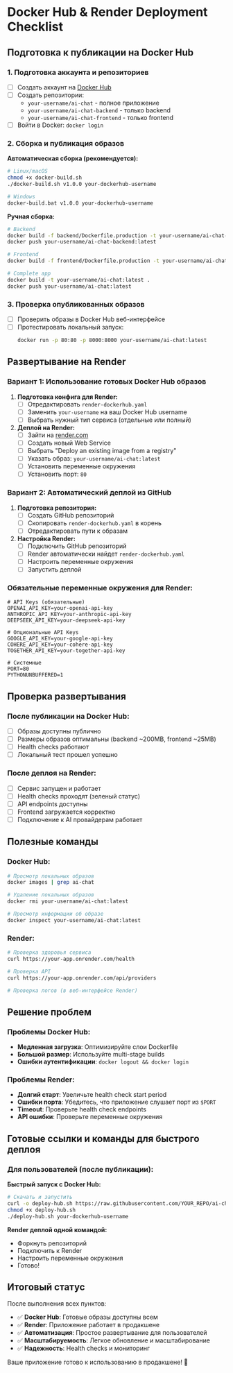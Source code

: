 # Docker Hub & Render Deployment Checklist

## Подготовка к публикации на Docker Hub

### 1. Подготовка аккаунта и репозиториев

- [ ] Создать аккаунт на [Docker Hub](https://hub.docker.com)
- [ ] Создать репозитории:
  - `your-username/ai-chat` - полное приложение
  - `your-username/ai-chat-backend` - только backend
  - `your-username/ai-chat-frontend` - только frontend
- [ ] Войти в Docker: `docker login`

### 2. Сборка и публикация образов

**Автоматическая сборка (рекомендуется):**
```bash
# Linux/macOS
chmod +x docker-build.sh
./docker-build.sh v1.0.0 your-dockerhub-username

# Windows  
docker-build.bat v1.0.0 your-dockerhub-username
```

**Ручная сборка:**
```bash
# Backend
docker build -f backend/Dockerfile.production -t your-username/ai-chat-backend:latest ./backend/
docker push your-username/ai-chat-backend:latest

# Frontend
docker build -f frontend/Dockerfile.production -t your-username/ai-chat-frontend:latest ./frontend/

# Complete app
docker build -t your-username/ai-chat:latest .
docker push your-username/ai-chat:latest
```

### 3. Проверка опубликованных образов

- [ ] Проверить образы в Docker Hub веб-интерфейсе
- [ ] Протестировать локальный запуск:
  ```bash
  docker run -p 80:80 -p 8000:8000 your-username/ai-chat:latest
  ```

## Развертывание на Render

### Вариант 1: Использование готовых Docker Hub образов

1. **Подготовка конфига для Render:**
   - [ ] Отредактировать `render-dockerhub.yaml`
   - [ ] Заменить `your-username` на ваш Docker Hub username
   - [ ] Выбрать нужный тип сервиса (отдельные или полный)

2. **Деплой на Render:**
   - [ ] Зайти на [render.com](https://render.com)
   - [ ] Создать новый Web Service
   - [ ] Выбрать "Deploy an existing image from a registry"
   - [ ] Указать образ: `your-username/ai-chat:latest`
   - [ ] Установить переменные окружения
   - [ ] Установить порт: `80`

### Вариант 2: Автоматический деплой из GitHub

1. **Подготовка репозитория:**
   - [ ] Создать GitHub репозиторий
   - [ ] Скопировать `render-dockerhub.yaml` в корень
   - [ ] Отредактировать пути к образам

2. **Настройка Render:**
   - [ ] Подключить GitHub репозиторий
   - [ ] Render автоматически найдет `render-dockerhub.yaml`
   - [ ] Настроить переменные окружения
   - [ ] Запустить деплой

### Обязательные переменные окружения для Render:

```env
# API Keys (обязательные)
OPENAI_API_KEY=your-openai-api-key
ANTHROPIC_API_KEY=your-anthropic-api-key  
DEEPSEEK_API_KEY=your-deepseek-api-key

# Опциональные API Keys
GOOGLE_API_KEY=your-google-api-key
COHERE_API_KEY=your-cohere-api-key
TOGETHER_API_KEY=your-together-api-key

# Системные
PORT=80
PYTHONUNBUFFERED=1
```

## Проверка развертывания

### После публикации на Docker Hub:
- [ ] Образы доступны публично
- [ ] Размеры образов оптимальны (backend ~200MB, frontend ~25MB)
- [ ] Health checks работают
- [ ] Локальный тест прошел успешно

### После деплоя на Render:
- [ ] Сервис запущен и работает
- [ ] Health checks проходят (зеленый статус)
- [ ] API endpoints доступны
- [ ] Frontend загружается корректно
- [ ] Подключение к AI провайдерам работает

## Полезные команды

### Docker Hub:
```bash
# Просмотр локальных образов
docker images | grep ai-chat

# Удаление локальных образов
docker rmi your-username/ai-chat:latest

# Просмотр информации об образе
docker inspect your-username/ai-chat:latest
```

### Render:
```bash
# Проверка здоровья сервиса
curl https://your-app.onrender.com/health

# Проверка API
curl https://your-app.onrender.com/api/providers

# Проверка логов (в веб-интерфейсе Render)
```

## Решение проблем

### Проблемы Docker Hub:
- **Медленная загрузка**: Оптимизируйте слои Dockerfile
- **Большой размер**: Используйте multi-stage builds
- **Ошибки аутентификации**: `docker logout && docker login`

### Проблемы Render:
- **Долгий старт**: Увеличьте health check start period
- **Ошибки порта**: Убедитесь, что приложение слушает порт из `$PORT`
- **Timeout**: Проверьте health check endpoints
- **API ошибки**: Проверьте переменные окружения

## Готовые ссылки и команды для быстрого деплоя

### Для пользователей (после публикации):

**Быстрый запуск с Docker Hub:**
```bash
# Скачать и запустить
curl -o deploy-hub.sh https://raw.githubusercontent.com/YOUR_REPO/ai-chat/main/deploy-hub.sh
chmod +x deploy-hub.sh
./deploy-hub.sh your-dockerhub-username
```

**Render деплой одной командой:**
- Форкнуть репозиторий
- Подключить к Render
- Настроить переменные окружения
- Готово!

## Итоговый статус

После выполнения всех пунктов:
- ✅ **Docker Hub**: Готовые образы доступны всем
- ✅ **Render**: Приложение работает в продакшене
- ✅ **Автоматизация**: Простое развертывание для пользователей
- ✅ **Масштабируемость**: Легкое обновление и масштабирование
- ✅ **Надежность**: Health checks и мониторинг

Ваше приложение готово к использованию в продакшене! 🚀
